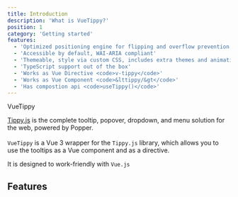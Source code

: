```yaml
---
title: Introduction
description: 'What is VueTippy?'
position: 1
category: 'Getting started'
features:
  - 'Optimized positioning engine for flipping and overflow prevention'
  - 'Accessible by default, WAI-ARIA compliant'
  - 'Themeable, style via custom CSS, includes extra themes and animations'
  - 'TypeScript support out of the box'
  - 'Works as Vue Directive <code>v-tippy</code>'
  - 'Works as Vue Component <code>&lttippy/&gt</code>'
  - 'Has compostion api <code>useTippy()</code>'
---
```


<div class="text-5xl font-extrabold flex flex-col items-center py-8">
  <Logo class="max-auto mb-2"></Logo>
  <span class="bg-clip-text text-transparent bg-gradient-to-r from-green-400 to-blue-500">
    VueTippy
  </span>
</div>

<a class="underline hover:no-underline text-blue-dark" href='https://github.com/atomiks/tippyjs' target='_blank'>Tippy.js</a> is the complete tooltip, popover, dropdown, and menu solution for the web, powered by Popper.
<br/>
<br/>
`VueTippy` is a Vue 3 wrapper for the `Tippy.js` library, which allows you to use the tooltips as a Vue component and as a directive.

It is designed to work-friendly with `Vue.js`

## Features

<feature-list :items="features"></feature-list>
